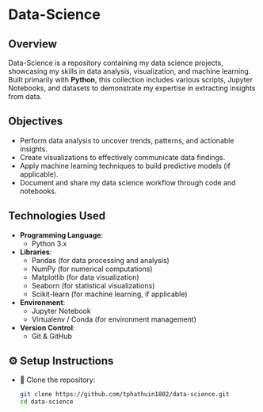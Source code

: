 # Data-Science

## Overview

Data-Science is a repository containing my data science projects, showcasing my skills in data analysis, visualization, and machine learning. Built primarily with **Python**, this collection includes various scripts, Jupyter Notebooks, and datasets to demonstrate my expertise in extracting insights from data.

## Objectives

- Perform data analysis to uncover trends, patterns, and actionable insights.
- Create visualizations to effectively communicate data findings.
- Apply machine learning techniques to build predictive models (if applicable).
- Document and share my data science workflow through code and notebooks.

## Technologies Used

- **Programming Language**:
  - Python 3.x
- **Libraries**:
  - Pandas (for data processing and analysis)
  - NumPy (for numerical computations)
  - Matplotlib (for data visualization)
  - Seaborn (for statistical visualizations)
  - Scikit-learn (for machine learning, if applicable)
- **Environment**:
  - Jupyter Notebook
  - Virtualenv / Conda (for environment management)
- **Version Control**:
  - Git & GitHub

## ⚙️ Setup Instructions

- 🔧 Clone the repository:
  ```bash
  git clone https://github.com/tphathuin1802/data-science.git
  cd data-science
